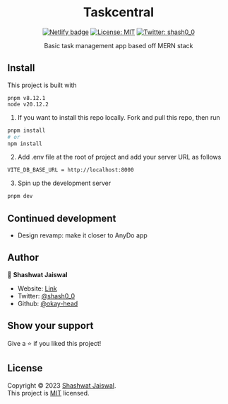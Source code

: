 <h1 align="center">Taskcentral</h1>
<p align="center">
    <a href="https://app.netlify.com/sites/taskcentral/deploys" target="_blank">
    <img alt="Netlify badge" src="https://api.netlify.com/api/v1/badges/ffbaf82e-d9d7-416e-bbb6-3b61cd0beb37/deploy-status"/></a>
     <a href="/LICENSE" target="_blank">
    <img alt="License: MIT" src="https://img.shields.io/badge/License-MIT-yellow.svg" /></a>
    <a href="https://twitter.com/shash0_0" target="_blank">
    <img alt="Twitter: shash0_0" src="https://img.shields.io/twitter/follow/shash0_0.svg?style=social" />

  </a>
</p>

<p align="center">Basic task management app based off MERN stack</p>



<!-- ## [Demo](https://okay-head.netlify.app/)

![Site snapshot](./screenshot.webp)

## Tech stack

- **[React](https://react.dev/)** - for overhead and complexity of virtual dom
- **[Tailwindcss](https://tailwindcss.com/)** - utility first CSS
- **[Framer motion](https://www.framer.com/motion/)** - animation library for react

#### Utilities

- **[React social icons](https://www.npmjs.com/package/react-social-icons)** - no brainer for rendering social icons
- **[Prettier](https://prettier.io/)** - automatic class sorting
- **[Vite](https://vitejs.dev/guide/why.html)** - blazingly fast module bundler
- **[pnpm](https://pnpm.io/)** - performant npm, no dependancy resolution issues -->

## Install

This project is built with

```
pnpm v8.12.1
node v20.12.2
```

1. If you want to install this repo locally.
   Fork and pull this repo, then run

```sh
pnpm install
# or
npm install
```

2. Add .env file at the root of project and add your server URL as follows

```env
VITE_DB_BASE_URL = http://localhost:8000
```

3. Spin up the development server

```sh
pnpm dev
```

## Continued development

- Design revamp: make it closer to AnyDo app

## Author

👤 **Shashwat Jaiswal**

- Website: [Link](okay-head.netlify.app)
- Twitter: [@shash0_0](https://twitter.com/shash0_0)
- Github: [@okay-head](https://github.com/okay-head)

## Show your support

Give a ⭐️ if you liked this project!

## License

Copyright © 2023 [Shashwat Jaiswal](https://github.com/okay-head).<br />
This project is [MIT](/LICENSE) licensed.
